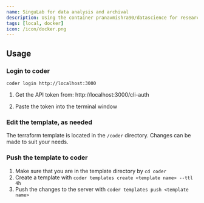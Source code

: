 ```yaml
---
name: SinguLab for data analysis and archival
description: Using the container pranavmishra90/datascience for research data analysis and archival
tags: [local, docker]
icon: /icon/docker.png
---
```


## Usage
### Login to coder

```
coder login http://localhost:3000
```

1. Get the API token from: http://localhost:3000/cli-auth

2. Paste the token into the terminal window

### Edit the template, as needed

The terraform template is located in the `/coder` directory. Changes can be made to suit your needs.

### Push the template to coder

1. Make sure that you are in the template directory by `cd coder`
2. Create a template with `coder templates create <template name> --ttl 4h`
3. Push the changes to the server with `coder templates push <template name>`
